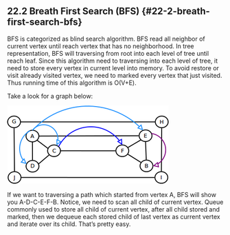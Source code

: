 ## 22.2 Breath First Search (BFS) {#22-2-breath-first-search-bfs}

BFS is categorized as blind search algorithm. BFS read all neighbor of current vertex until reach vertex that has no neighborhood. In tree representation, BFS will traversing from root into each level of tree until reach leaf. Since this algorithm need to traversing into each level of tree, it need to store every vertex in current level into memory. To avoid restore or visit already visited vertex, we need to marked every vertex that just visited. Thus running time of this algorithm is Ο(V+E).

Take a look for a graph below:

![](../assets/image3.png)

If we want to traversing a path which started from vertex A, BFS will show you A-D-C-E-F-B. Notice, we need to scan all child of current vertex. Queue commonly used to store all child of current vertex, after all child stored and marked, then we dequeue each stored child of last vertex as current vertex and iterate over its child. That’s pretty easy.